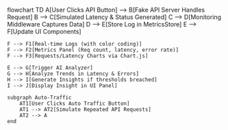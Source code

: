 flowchart TD
    A[User Clicks API Button] --> B[Fake API Server Handles Request]
    B --> C[Simulated Latency & Status Generated]
    C --> D[Monitoring Middleware Captures Data]
    D --> E[Store Log in MetricsStore]
    E --> F[Update UI Components]
    
    F --> F1[Real-time Logs (with color coding)]
    F --> F2[Metrics Panel (Req count, latency, error rate)]
    F --> F3[Requests/Latency Charts via Chart.js]

    E --> G[Trigger AI Analyzer]
    G --> H[Analyze Trends in Latency & Errors]
    H --> I[Generate Insights if thresholds breached]
    I --> J[Display Insight in UI Panel]

    subgraph Auto-Traffic
        AT1[User Clicks Auto Traffic Button]
        AT1 --> AT2[Simulate Repeated API Requests]
        AT2 --> A
    end
